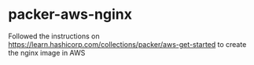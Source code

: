 # packer-aws-nginx

Followed the instructions on https://learn.hashicorp.com/collections/packer/aws-get-started to create the nginx image in AWS